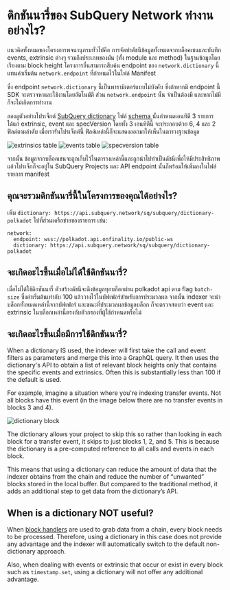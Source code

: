 # ดิกชันนารี่ของ SubQuery Network ทำงานอย่างไร?

แนวคิดทั้งหมดของโครงการพจนานุกรมทั่วไปคือ การจัดทำดัชนีข้อมูลทั้งหมดจากบล็อคเชนและบันทึก events, extrinsic ต่างๆ รวมถึงประเภทของมัน (ทั้ง module และ method) ในฐานข้อมูลโดยเรียงตาม block height โครงการอื่นสามารถสืบค้น endpoint ของ `network.dictionary` นี้แทนค่าเริ่มต้น `network.endpoint` ที่กำหนดไว้ในไฟล์ Manifest

ซึ่ง endpoint `network.dictionary` นี้เป็นพารามิเตอร์แบบไม่บังคับ ซึ่งถ้าหากมี endpoint นี้ SDK จะตรวจหาและใช้งานโดยอัตโนมัติ ส่วน `network.endpoint` นั้น จำเป็นต้องมี และหากไม่มี ก็จะไม่เกิดการทำงาน

ลองดูตัวอย่างโปรเจ็กต์ [SubQuery dictionary](https://github.com/subquery/subql-dictionary) ไฟล์ [ schema ](https://github.com/subquery/subql-dictionary/blob/main/schema.graphql) นั้นกำหนดเอนทิตี 3 รายการ ได้แก่ extrinsic, event และ specVersion โดยทั้ง 3 เอนทิตีนี้ จะประกอบด้วย 6, 4 และ 2 ฟิลด์ตามลำดับ เมื่อเรารันโปรเจ็กต์นี้ ฟิลด์เหล่านี้ก็จะแสดงออกมาให้เห็นในตารางฐานข้อมูล

![extrinsics table](/assets/img/extrinsics_table.png) ![events table](/assets/img/events_table.png) ![specversion table](/assets/img/specversion_table.png)

จากนั้น ข้อมูลจากบล็อคเชนจะถูกเก็บไว้ในตารางเหล่านี้และถูกนำไปทำเป็นดัชนีเพื่อให้มีประสิทธิภาพ แล้วโปรเจ็กก็จะอยู่ใน SubQuery Projects และ API endpoint นั้นก็พร้อมให้เพิ่มลงในไฟล์รายการ manifest

## คุณจะรวมดิกชันนารี่นี้ในโครงการของคุณได้อย่างไร?

เพิ่ม `dictionary: https://api.subquery.network/sq/subquery/dictionary-polkadot` ไปที่ส่วนเครือข่ายของรายการ เช่น:

```shell
network:
  endpoint: wss://polkadot.api.onfinality.io/public-ws
  dictionary: https://api.subquery.network/sq/subquery/dictionary-polkadot
```

## จะเกิดอะไรขึ้นเมื่อไม่ได้ใช้ดิกชันนารี่?

เมื่อไม่ได้ใช้ดิกชันนารี่ ตัวสร้างดัชนีจะดึงข้อมูลทุกบล็อกผ่าน polkadot api ตาม flag `batch-size` ซึ่งค่าเริ่มต้นเท่ากับ 100 แล้ววางไว้ในบัฟเฟอร์สำหรับการประมวลผล จากนั้น indexer จะนำบล็อกทั้งหมดเหล่านี้จากบัฟเฟอร์ และขณะที่ประมวลผลข้อมูลบล็อก ก็จะตรวจสอบว่า event และ extrinsic ในบล็อกเหล่านี้ตรงกับตัวกรองที่ผู้ใช้กำหนดหรือไม่

## จะเกิดอะไรขึ้นเมื่อมีการใช้ดิกชันนารี่?

When a dictionary IS used, the indexer will first take the call and event filters as parameters and merge this into a GraphQL query. It then uses the dictionary's API to obtain a list of relevant block heights only that contains the specific events and extrinsics. Often this is substantially less than 100 if the default is used.

For example, imagine a situation where you're indexing transfer events. Not all blocks have this event (in the image below there are no transfer events in blocks 3 and 4).

![dictionary block](/assets/img/dictionary_blocks.png)

The dictionary allows your project to skip this so rather than looking in each block for a transfer event, it skips to just blocks 1, 2, and 5. This is because the dictionary is a pre-computed reference to all calls and events in each block.

This means that using a dictionary can reduce the amount of data that the indexer obtains from the chain and reduce the number of “unwanted” blocks stored in the local buffer. But compared to the traditional method, it adds an additional step to get data from the dictionary’s API.

## When is a dictionary NOT useful?

When [block handlers](https://doc.subquery.network/create/mapping.html#block-handler) are used to grab data from a chain, every block needs to be processed. Therefore, using a dictionary in this case does not provide any advantage and the indexer will automatically switch to the default non-dictionary approach.

Also, when dealing with events or extrinsic that occur or exist in every block such as `timestamp.set`, using a dictionary will not offer any additional advantage.
